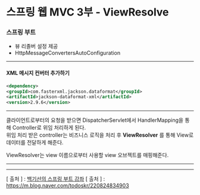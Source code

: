 스프링 웹 MVC 3부 - ViewResolve
===

### 스프링 부트
  + 뷰 리졸버 설정 제공
  + HttpMessageConvertersAutoConfiguration  
  
<hr/>

#### XML 메시지 컨버터 추가하기

```xml
<dependency>
<groupId>com.fasterxml.jackson.dataformat</groupId>
<artifactId>jackson-dataformat-xml</artifactId>
<version>2.9.6</version> 
```

<hr/>

클라이언트로부터의 요청을 받으면 DispatcherServlet에서 HandlerMapping을 통해 Controller로 위임 처리하게 된다.  
위임 처리 받은 controller는 비즈니스 로직을 처리 후 **ViewResolver** 를 통해 View로 데이터를 전달하게 해준다.  

ViewResolver는 view 이름으로부터 사용할 view 오브젝트를 매핑해준다.


<hr/>

---
[ 출처 ] : [백기선의 스프링 부트 강좌](https://www.inflearn.com/course/%EC%8A%A4%ED%94%84%EB%A7%81%EB%B6%80%ED%8A%B8/)
[ 출처 ] : https://m.blog.naver.com/todoskr/220824834903
